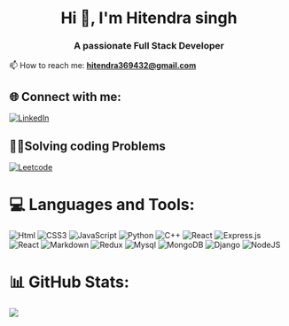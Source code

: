 <h1 align="center">Hi 👋, I'm Hitendra singh</h1>
<h3 align="center">A passionate Full Stack Developer</h3>



📫 How to reach me: **hitendra369432@gmail.com**

## 🌐 Connect with me:
[![LinkedIn](https://img.shields.io/badge/LinkedIn-0077B5?style=for-the-badge&logo=linkedin&logoColor=white)](https://www.linkedin.com/in/hitendrasingh1729/) 

## 🧑‍💻Solving coding Problems
[![Leetcode](https://img.shields.io/badge/-LeetCode-FFA116.svg?style=for-the-badge&logo=LeetCode&logoColor=black)](https://leetcode.com/hitendra_singh1729/)

# 💻 Languages and Tools:
![Html](https://img.shields.io/badge/HTML-239120?style=for-the-badge&logo=html5&logoColor=gold) ![CSS3](https://img.shields.io/badge/CSS3-1572B6?style=for-the-badge&logo=css3&logoColor=white) ![JavaScript](https://img.shields.io/badge/JavaScript-F7DF1E?style=for-the-badge&logo=javascript&logoColor=black) ![Python](https://img.shields.io/badge/Python-14354C?style=for-the-badge&logo=python&logoColor=white) ![C++](https://img.shields.io/badge/C%2B%2B-00599C?style=for-the-badge&logo=c%2B%2B&logoColor=white) ![React](https://img.shields.io/badge/React-20232A?style=for-the-badge&logo=react&logoColor=61DAFB) ![Express.js](https://img.shields.io/badge/Express.js-404D59?style=for-the-badge)  ![React](https://img.shields.io/badge/react-%2320232a.svg?style=plastic&logo=react&logoColor=%2361DAFB) ![Markdown](https://img.shields.io/badge/Markdown-000000?style=for-the-badge&logo=markdown&logoColor=white) ![Redux](	https://img.shields.io/badge/Redux-593D88?style=for-the-badge&logo=redux&logoColor=white) ![Mysql](https://img.shields.io/badge/MySQL-00000F?style=for-the-badge&logo=mysql&logoColor=white)  ![MongoDB](https://img.shields.io/badge/MongoDB-4EA94B?style=for-the-badge&logo=mongodb&logoColor=white) ![Django](https://img.shields.io/badge/Django-092E20?style=for-the-badge&logo=django&logoColor=white) ![NodeJS](https://img.shields.io/badge/Node.js-43853D?style=for-the-badge&logo=node.js&logoColor=white)
# 📊 GitHub Stats:

![](https://github-readme-streak-stats.herokuapp.com/?user=Hitendra007&theme=dark&hide_border=false)<br/>



